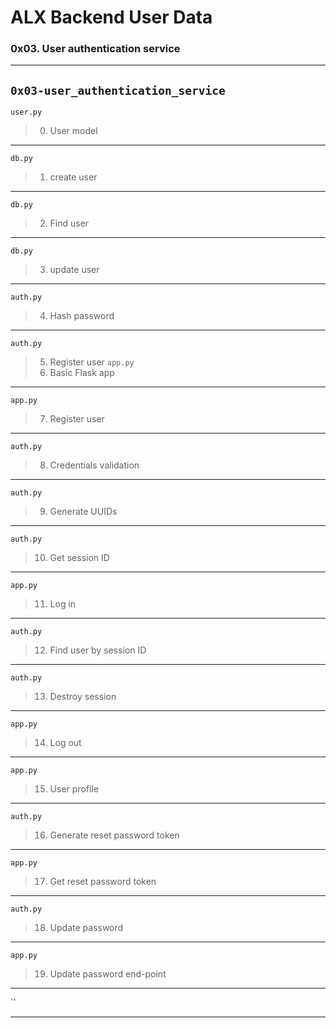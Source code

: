 # ALX Backend User Data
### 0x03. User authentication service
---
`0x03-user_authentication_service`
---
`user.py`
> 0. User model
---
`db.py`
> 1. create user 
---
`db.py`
> 2. Find user
---
`db.py`
> 3. update user
---
`auth.py`
> 4. Hash password
---
`auth.py`
> 5. Register user
`app.py`
> 6. Basic Flask app
---
`app.py`
> 7. Register user
---
`auth.py`
> 8. Credentials validation
---
`auth.py`
> 9. Generate UUIDs
---
`auth.py`
> 10. Get session ID
---
`app.py`
> 11. Log in
---
`auth.py`
> 12. Find user by session ID
---
`auth.py`
> 13. Destroy session
---
`app.py`
> 14. Log out
---
`app.py`
> 15. User profile
---
`auth.py`
> 16. Generate reset password token
---
`app.py`
> 17. Get reset password token
---
`auth.py`
> 18. Update password
---
`app.py`
> 19. Update password end-point
---
``
> 
---
